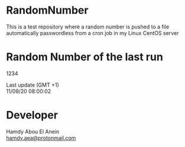 # RandomNumber    
This is a test repository where a random number is pushed to a file automatically passwordless from a cron job in my Linux CentOS server    
# Random Number of the last run   
1234
      
Last update (GMT +1)    
11/09/20 08:00:02
# Developer    
Hamdy Abou El Anein   
hamdy.aea@protonmail.com
